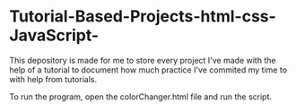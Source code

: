 # Tutorial-Based-Projects-html-css-JavaScript-
This depository is made for me to store every project I've made with the help of a tutorial to document how much practice I've commited my time to with help from tutorials.

To run the program, open the colorChanger.html file and run the script. 
